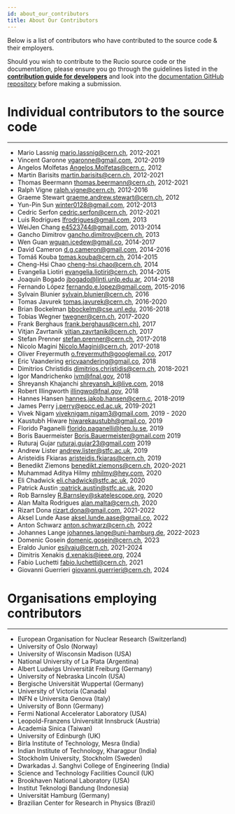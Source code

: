 ```yaml
---
id: about_our_contributors
title: About Our Contributors
---
```


Below is a list of contributors who have contributed to the
source code & their employers.

Should you wish to contribute to the Rucio source code or the documentation,
please ensure you go through the guidelines listed in the [__contribution guide
for developers__](contributing) and look into the [documentation GitHub
repository](https://github.com/rucio/documentation) before making a submission.

# Individual contributors to the source code

---
- Mario Lassnig [mario.lassnig@cern.ch](mailto:mario.lassnig@cern.ch), 2012-2021
- Vincent Garonne [vgaronne@gmail.com](mailto:vgaronne@gmail.com), 2012-2019
- Angelos Molfetas [Angelos.Molfetas@cern.c](mailto:Angelos.Molfetas@cern.ch), 2012
- Martin Barisits [martin.barisits@cern.ch](mailto:martin.barisits@cern.ch), 2012-2021
- Thomas Beermann [thomas.beermann@cern.ch](mailto:thomas.beermann@cern.ch), 2012-2021
- Ralph Vigne [ralph.vigne@cern.ch](mailto:ralph.vigne@cern.ch), 2012-2016
- Graeme Stewart [graeme.andrew.stewart@cern.ch](mailto:graeme.andrew.stewart@cern.ch), 2012
- Yun-Pin Sun [winter0128@gmail.com](mailto:winter0128@gmail.com), 2012-2013
- Cedric Serfon [cedric.serfon@cern.ch](mailto:cedric.serfon@cern.ch), 2012-2021
- Luis Rodrigues [lfrodrigues@gmail.com](mailto:lfrodrigues@gmail.com), 2013
- WeiJen Chang [e4523744@gmail.com](mailto:e4523744@gmail.com), 2013-2014
- Gancho Dimitrov [gancho.dimitrov@cern.ch](mailto:gancho.dimitrov@cern.ch), 2013
- Wen Guan [wguan.icedew@gmail.co](mailto:wguan.icedew@gmail.com), 2014-2017
- David Cameron [d.g.cameron@gmail.com](mailto:d.g.cameron@gmail.com), 2014-2016
- Tomáš Kouba [tomas.kouba@cern.ch](mailto:tomas.kouba@cern.ch), 2014-2015
- Cheng-Hsi Chao [cheng-hsi.chao@cern.ch](mailto:cheng-hsi.chao@cern.ch), 2014
- Evangelia Liotiri [evangelia.liotiri@cern.ch](mailto:evangelia.liotiri@cern.ch), 2014-2015
- Joaquín Bogado [jbogado@linti.unlp.edu.ar](mailto:jbogado@linti.unlp.edu.ar), 2014-2018
- Fernando López [fernando.e.lopez@gmail.com](mailto:fernando.e.lopez@gmail.com), 2015-2016
- Sylvain Blunier [sylvain.blunier@cern.ch](mailto:sylvain.blunier@cern.ch), 2016
- Tomas Javurek [tomas.javurek@cern.ch](mailto:tomas.javurek@cern.ch), 2016-2020
- Brian Bockelman [bbockelm@cse.unl.edu](mailto:bbockelm@cse.unl.edu), 2016-2018
- Tobias Wegner [twegner@cern.ch](mailto:twegner@cern.ch), 2017-2020
- Frank Berghaus [frank.berghaus@cern.ch)](mailto:frank.berghaus@cern.ch), 2017
- Vitjan Zavrtanik [vitjan.zavrtanik@cern.ch](mailto:vitjan.zavrtanik@cern.ch), 2017
- Stefan Prenner [stefan.prenner@cern.ch](mailto:stefan.prenner@cern.ch), 2017-2018
- Nicolo Magini [Nicolo.Magini@cern.ch](mailto:Nicolo.Magini@cern.ch), 2017-2018
- Oliver Freyermuth [o.freyermuth@googlemail.co](mailto:o.freyermuth@googlemail.com), 2017
- Eric Vaandering [ericvaandering@gmail.co](mailto:ericvaandering@gmail.com), 2018
- Dimitrios Christidis [dimitrios.christidis@cern.ch](mailto:dimitrios.christidis@cern.ch), 2018-2021
- Igor Mandrichenko [ivm@fnal.gov](mailto:ivm@fnal.gov), 2018
- Shreyansh Khajanchi [shreyansh_k@live.com](mailto:shreyansh_k@live.com), 2018
- Robert Illingworth [illingwo@fnal.gov](mailto:illingwo@fnal.gov), 2018
- Hannes Hansen [hannes.jakob.hansen@cern.c](mailto:hannes.jakob.hansen@cern.ch), 2018-2019
- James Perry [j.perry@epcc.ed.ac.uk](mailto:j.perry@epcc.ed.ac.uk), 2019-2021
- Vivek Nigam [viveknigam.nigam3@gmail.com](mailto:viveknigam.nigam3@gmail.com), 2019 - 2020
- Kaustubh Hiware [hiwarekaustubh@gmail.co](mailto:hiwarekaustubh@gmail.com), 2019
- Florido Paganelli [florido.paganelli@hep.lu.se](mailto:florido.paganelli@hep.lu.se), 2019
- Boris Bauermeister [Boris.Bauermeister@gmail.com](mailto:Boris.Bauermeister@gmail.com) 2019
- Ruturaj Gujar [ruturaj.gujar23@gmail.com](mailto:ruturaj.gujar23@gmail.com) 2019
- Andrew Lister [andrew.lister@stfc.ac.uk](mailto:andrew.lister@stfc.ac.uk), 2019
- Aristeidis Fkiaras [aristeidis.fkiaras@cern.ch](mailto:aristeidis.fkiaras@cern.ch), 2019
- Benedikt Ziemons [benedikt.ziemons@cern.ch](mailto:benedikt.ziemons@cern.ch), 2020-2021
- Muhammad Aditya Hilmy [mhilmy@hey.com](mailto:mhilmy@hey.com), 2020
- Eli Chadwick [eli.chadwick@stfc.ac.uk](mailto:eli.chadwick@stfc.ac.uk), 2020
- Patrick Austin [:patrick.austin@stfc.ac.uk](mailto:patrick.austin@stfc.ac.uk), 2020
- Rob Barnsley [R.Barnsley@skatelescope.org](mailto:R.Barnsley@skatelescope.org), 2020
- Alan Malta Rodrigues [alan.malta@cern.ch](mailto:alan.malta@cern.ch), 2020
- Rizart Dona [rizart.dona@gmail.com](mailto:rizart.dona@gmail.com), 2021-2022
- Aksel Lunde Aase [aksel.lunde.aase@gmail.co](mailto:aksel.lunde.aase@gmail.com), 2022
- Anton Schwarz [anton.schwarz@cern.ch](mailto:anton.schwarz@cern.ch), 2022
- Johannes Lange [johannes.lange@uni-hamburg.de](mailto:johannes.lange@uni-hamburg.de), 2022-2023
- Domenic Gosein [domenic.gosein@cern.ch](mailto:domenic.gosein@cern.ch), 2023
- Eraldo Junior [esilvaju@cern.ch](mailto:esilvaju@cern.ch), 2021-2024
- Dimitris Xenakis [d.xenakis@ieee.org](mailto:d.xenakis@ieee.org), 2024
- Fabio Luchetti [fabio.luchetti@cern.ch](mailto:fabio.luchetti@cern.ch), 2021
- Giovanni Guerrieri [giovanni.guerrieri@cern.ch](mailto:giovanni.guerrieri@cern.ch), 2024

# Organisations employing contributors

---

- European Organisation for Nuclear Research (Switzerland)
- University of Oslo (Norway)
- University of Wisconsin Madison (USA)
- National University of La Plata (Argentina)
- Albert Ludwigs Universität Freiburg (Germany)
- University of Nebraska Lincoln (USA)
- Bergische Universität Wuppertal (Germany)
- University of Victoria (Canada)
- INFN e Universita Genova (Italy)
- University of Bonn (Germany)
- Fermi National Accelerator Laboratory (USA)
- Leopold-Franzens Universität Innsbruck (Austria)
- Academia Sinica (Taiwan)
- University of Edinburgh (UK)
- Birla Institute of Technology, Mesra (India)
- Indian Institute of Technology, Kharagpur (India)
- Stockholm University, Stockholm (Sweden)
- Dwarkadas J. Sanghvi College of Engineering (India)
- Science and Technology Facilities Council (UK)
- Brookhaven National Laboratory (USA)
- Institut Teknologi Bandung (Indonesia)
- Universität Hamburg (Germany)
- Brazilian Center for Research in Physics (Brazil)
